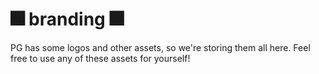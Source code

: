 # :fireworks: branding :fireworks:
PG has some logos and other assets, so we're storing them all here.
Feel free to use any of these assets for yourself!

